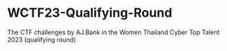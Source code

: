 # WCTF23-Qualifying-Round
The CTF challenges by AJ.Bank in the Women Thailand Cyber Top Talent 2023 (qualifying round)
